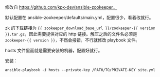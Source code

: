 修改自 https://github.com/kpx-dev/ansible-zookeeper。

默认配置在 ansible-zookeeper/defaults/main.yml，配置很少，看着改就行。

zk 的下载链接为 `{{ zookeeper_download_base_url }}/zookeeper-{{ version }}.tar.gz`，因此需要提供对应的 http 链接。解压之后的文件名必须是 `zookeeper-{{ version }}`，不然会报错，不行就修改 playbook 文件。

hosts 文件里面就是需要安装的机器，配置好就行。

安装：

```
ansible-playbook -i hosts --private-key /PATH/TO/PRIVATE-KEY site.yml
```